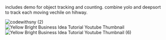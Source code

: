 includes demo for object tracking and counting. 
combine yolo and deepsort to track each moving vechile on hihway.

![codewithsny (2)](https://github.com/sunnykumar1516/YOLO/assets/25007015/84b1eece-c2c5-4003-8e1b-982d41e900f1)
![Yellow Bright Business Idea Tutorial Youtube Thumbnail](https://github.com/sunnykumar1516/YOLO/assets/25007015/0eb0491a-d2f4-4c0a-95ca-1a1b9fa36a4f)
![Yellow Bright Business Idea Tutorial Youtube Thumbnail (6)](https://github.com/sunnykumar1516/YOLO/assets/25007015/ad0a071e-ebbd-4d45-b313-717daa2b9e6c)
